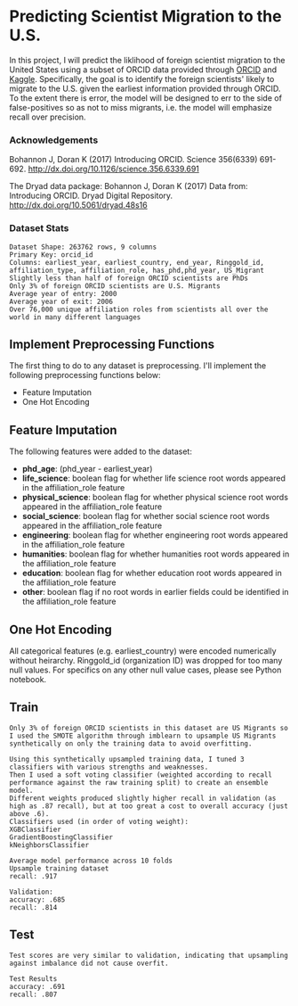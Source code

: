 # Predicting Scientist Migration to the U.S.

In this project, I will predict the liklihood of foreign scientist migration to the United States using a subset of ORCID data provided through [ORCID](https://orcid.org/content/download-file "ORCID Download File") and [Kaggle](https://www.kaggle.com/jboysen/scientist-migrations "Kaggle Scientist Migration Page"). Specifically, the goal is to identify the foreign scientists' likely to migrate to the U.S. given the earliest information provided through ORCID. To the extent there is error, the model will be designed to err to the side of false-positives so as not to miss migrants, i.e. the model will emphasize recall over precision.
### Acknowledgements
Bohannon J, Doran K (2017) Introducing ORCID. Science 356(6339) 691-692. http://dx.doi.org/10.1126/science.356.6339.691

The Dryad data package:
Bohannon J, Doran K (2017) Data from: Introducing ORCID. Dryad Digital Repository. http://dx.doi.org/10.5061/dryad.48s16


### Dataset Stats
```
Dataset Shape: 263762 rows, 9 columns
Primary Key: orcid_id
Columns: earliest_year, earliest_country, end_year, Ringgold_id, affiliation_type, affiliation_role, has_phd,phd_year, US_Migrant
Slightly less than half of foreign ORCID scientists are PhDs
Only 3% of foreign ORCID scientists are U.S. Migrants
Average year of entry: 2000
Average year of exit: 2006
Over 76,000 unique affiliation roles from scientists all over the world in many different languages

```

## Implement Preprocessing Functions
The first thing to do to any dataset is preprocessing. I'll implement the following preprocessing functions below:

+ Feature Imputation
+ One Hot Encoding

## Feature Imputation
The following features were added to the dataset:
+ **phd_age**: (phd_year - earliest_year) 
+ **life_science**: boolean flag for whether life science root words appeared in the affiliation_role feature
+ **physical_science**: boolean flag for whether physical science root words appeared in the affiliation_role feature
+ **social_science**: boolean flag for whether social science root words appeared in the affiliation_role feature
+ **engineering**: boolean flag for whether engineering root words appeared in the affiliation_role feature
+ **humanities**: boolean flag for whether humanities root words appeared in the affiliation_role feature
+ **education**: boolean flag for whether education root words appeared in the affiliation_role feature
+ **other**: boolean flag if no root words in earlier fields could be identified in the affiliation_role feature

## One Hot Encoding
All categorical features (e.g. earliest_country) were encoded numerically without heirarchy. Ringgold_id (organization ID) was dropped for too many null values. For specifics on any other null value cases, please see Python notebook.

## Train
```
Only 3% of foreign ORCID scientists in this dataset are US Migrants so I used the SMOTE algorithm through imblearn to upsample US Migrants synthetically on only the training data to avoid overfitting.

Using this synthetically upsampled training data, I tuned 3 classifiers with various strengths and weaknesses. 
Then I used a soft voting classifier (weighted according to recall performance against the raw training split) to create an ensemble model. 
Different weights produced slightly higher recall in validation (as high as .87 recall), but at too great a cost to overall accuracy (just above .6).
Classifiers used (in order of voting weight):
XGBClassifier
GradientBoostingClassifier
kNeighborsClassifier

Average model performance across 10 folds
Upsample training dataset
recall: .917

Validation:
accuracy: .685
recall: .814

```

## Test
```
Test scores are very similar to validation, indicating that upsampling against imbalance did not cause overfit. 

Test Results
accuracy: .691
recall: .807
```